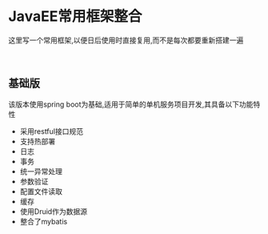 # JavaEE常用框架整合
这里写一个常用框架,以便日后使用时直接复用,而不是每次都要重新搭建一遍

<br>

## 基础版
该版本使用spring boot为基础,适用于简单的单机服务项目开发,其具备以下功能特性

 - 采用restful接口规范
 - 支持热部署
 - 日志
 - 事务
 - 统一异常处理
 - 参数验证
 - 配置文件读取
 - 缓存
 - 使用Druid作为数据源
 - 整合了mybatis
 



